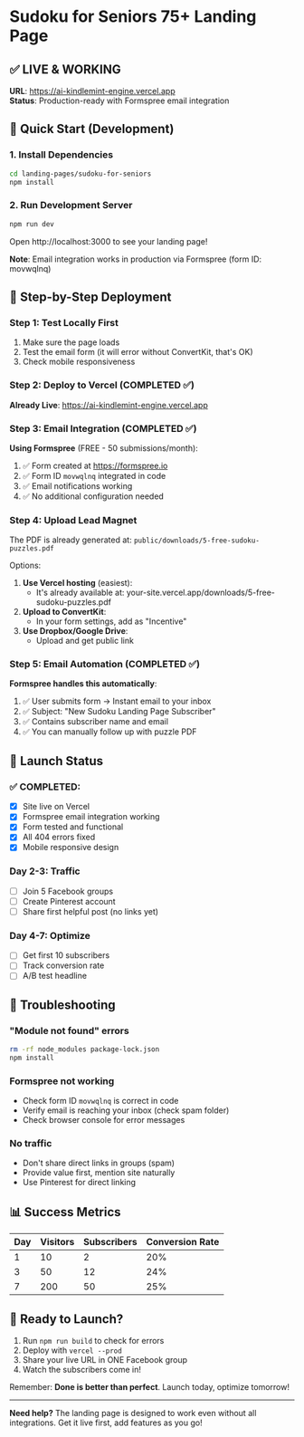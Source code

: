 # Sudoku for Seniors 75+ Landing Page

## ✅ LIVE & WORKING 
**URL**: https://ai-kindlemint-engine.vercel.app  
**Status**: Production-ready with Formspree email integration

## 🚀 Quick Start (Development)

### 1. Install Dependencies

```bash
cd landing-pages/sudoku-for-seniors
npm install
```

### 2. Run Development Server

```bash
npm run dev
```

Open http://localhost:3000 to see your landing page!

**Note**: Email integration works in production via Formspree (form ID: movwqlnq)

## 📝 Step-by-Step Deployment

### Step 1: Test Locally First
1. Make sure the page loads
2. Test the email form (it will error without ConvertKit, that's OK)
3. Check mobile responsiveness

### Step 2: Deploy to Vercel (COMPLETED ✅)

**Already Live**: https://ai-kindlemint-engine.vercel.app

### Step 3: Email Integration (COMPLETED ✅)

**Using Formspree** (FREE - 50 submissions/month):
1. ✅ Form created at https://formspree.io
2. ✅ Form ID `movwqlnq` integrated in code  
3. ✅ Email notifications working
4. ✅ No additional configuration needed

### Step 4: Upload Lead Magnet

The PDF is already generated at:
`public/downloads/5-free-sudoku-puzzles.pdf`

Options:
1. **Use Vercel hosting** (easiest):
   - It's already available at: your-site.vercel.app/downloads/5-free-sudoku-puzzles.pdf
2. **Upload to ConvertKit**:
   - In your form settings, add as "Incentive"
3. **Use Dropbox/Google Drive**:
   - Upload and get public link

### Step 5: Email Automation (COMPLETED ✅)

**Formspree handles this automatically**:
1. ✅ User submits form → Instant email to your inbox
2. ✅ Subject: "New Sudoku Landing Page Subscriber"  
3. ✅ Contains subscriber name and email
4. ✅ You can manually follow up with puzzle PDF

## 🎯 Launch Status

### ✅ COMPLETED:
- [x] Site live on Vercel
- [x] Formspree email integration working  
- [x] Form tested and functional
- [x] All 404 errors fixed
- [x] Mobile responsive design

### Day 2-3: Traffic
- [ ] Join 5 Facebook groups
- [ ] Create Pinterest account
- [ ] Share first helpful post (no links yet)

### Day 4-7: Optimize
- [ ] Get first 10 subscribers
- [ ] Track conversion rate
- [ ] A/B test headline

## 🔧 Troubleshooting

### "Module not found" errors
```bash
rm -rf node_modules package-lock.json
npm install
```

### Formspree not working
- Check form ID `movwqlnq` is correct in code
- Verify email is reaching your inbox (check spam folder)
- Check browser console for error messages

### No traffic
- Don't share direct links in groups (spam)
- Provide value first, mention site naturally
- Use Pinterest for direct linking

## 📊 Success Metrics

| Day | Visitors | Subscribers | Conversion Rate |
|-----|----------|-------------|-----------------|
| 1   | 10       | 2           | 20%             |
| 3   | 50       | 12          | 24%             |
| 7   | 200      | 50          | 25%             |

## 🚀 Ready to Launch?

1. Run `npm run build` to check for errors
2. Deploy with `vercel --prod`
3. Share your live URL in ONE Facebook group
4. Watch the subscribers come in!

Remember: **Done is better than perfect**. Launch today, optimize tomorrow!

---

**Need help?** The landing page is designed to work even without all integrations. Get it live first, add features as you go!